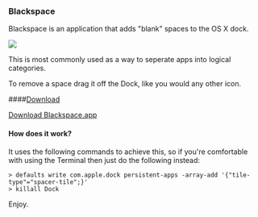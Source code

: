### Blackspace

Blackspace is an application that adds "blank" spaces to the OS X dock. 

![](https://github.com/peterp/Blackspace/blob/master/dock_example.png)

This is most commonly used as a way to seperate apps into logical categories.

To remove a space drag it off the Dock, like you would any other icon.

####[Download](https://github.com/peterp/Blackspace/releases/download/1.0/Blackspace.app.zip)

[Download Blackspace.app](https://github.com/peterp/Blackspace/releases/download/1.0/Blackspace.app.zip)


#### How does it work?

It uses the following commands to achieve this, so if you're comfortable with using the Terminal then just do the following instead:

```
> defaults write com.apple.dock persistent-apps -array-add '{"tile-type"="spacer-tile";}'
> killall Dock
```



Enjoy.
